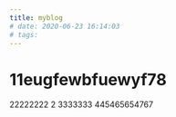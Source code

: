 ```yaml
---
title: myblog
# date: 2020-06-23 16:14:03
# tags:
---
```


# 11eugfewbfuewyf78
22222222
2
3333333
445465654767